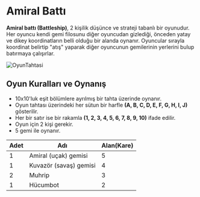 # Amiral Battı

**Amiral battı (Battleship)**, 2 kişilik düşünce ve strateji tabanlı bir oyunudur. Her oyuncu kendi gemi filosunu diğer oyuncudan gizlediği, önceden yatay ve dikey koordinatların belli olduğu bir alanda oynanır. Oyuncular sırayla koordinat belirtip "atış" yaparak diğer oyuncunun gemilerinin yerlerini bulup batırmaya çalışırlar.

 ![OyunTahtasi](https://i.pinimg.com/originals/23/3a/bb/233abb0e0cf0bf11a7269c59860b822f.jpg?raw=true "Amiral Battı Oyun Tahtası")  
 
 ## Oyun Kuralları ve Oynanış
 
 - 10x10'luk eşit bölümlere ayrılmış bir tahta üzerinde oynanır.
 - Oyun tahtası üzerindeki her sütun bir harfle **(A, B, C, D, E, F, G, H, I, J)** gösterilir.
 -  Her bir satır ise bir rakamla **(1, 2, 3, 4, 5, 6, 7, 8, 9, 10)** ifade edilir.
 - Oyun için 2 kişi gerekir.
 - 5 gemi ile oynanır.
 
 | Adet | Adı                    | Alan(Kare) |
|------|------------------------|------------|
| 1    | Amiral (uçak) gemisi   |      5     |
| 1    | Kuvazör (savaş) gemisi |      4     |
| 2    | Muhrip                 |      3     |
| 1    | Hücumbot               |      2     |
 

